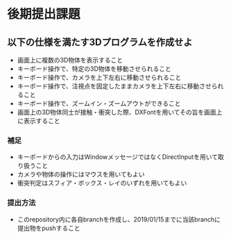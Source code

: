 # 後期提出課題

## 以下の仕様を満たす3Dプログラムを作成せよ
* 画面上に複数の3D物体を表示すること
* キーボード操作で、特定の3D物体を移動させられること
* キーボード操作で、カメラを上下左右に移動させられること
* キーボード操作で、注視点を固定したままカメラを上下左右に移動させられること
* キーボード操作で、ズームイン・ズームアウトができること
* 画面上の3D物体同士が接触・衝突した際、DXFontを用いてその旨を画面上に表示すること

### 補足
* キーボードからの入力はWindowメッセージではなくDirectInputを用いて取り扱うこと
* カメラや物体の操作にはマウスを用いてもよい
* 衝突判定はスフィア・ボックス・レイのいずれを用いてもよい

### 提出方法
* このrepository内に各自branchを作成し、2019/01/15までに当該branchに提出物をpushすること
